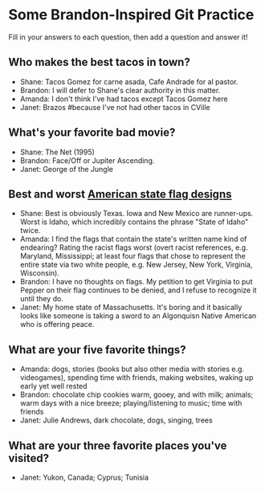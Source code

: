 # Some Brandon-Inspired Git Practice
Fill in your answers to each question, then  add a question and answer it!

## Who makes the best tacos in town?
* Shane: Tacos Gomez for carne asada, Cafe Andrade for al pastor.
* Brandon: I will defer to Shane's clear authority in this matter.
* Amanda: I don't think I've had tacos except Tacos Gomez here
* Janet: Brazos #because I've not had other tacos in CVille

## What's your favorite bad movie?
* Shane: The Net (1995)
* Brandon: Face/Off or Jupiter Ascending.
* Janet: George of the Jungle 

## Best and worst [American state flag designs](https://en.wikipedia.org/wiki/Flags_of_the_U.S._states_and_territories)
* Shane: Best is obviously Texas. Iowa and New Mexico are runner-ups. Worst is Idaho, which incredibly contains the phrase "State of Idaho" twice.
* Amanda: I find the flags that contain the state's written name kind of endearing? Rating the racist flags worst (overt racist references, e.g. Maryland, Mississippi; at least four flags that chose to represent the entire state via two white people, e.g. New Jersey, New York, Virginia, Wisconsin).
* Brandon: I have no thoughts on flags. My petition to get Virginia to put Pepper on their flag continues to be denied, and I refuse to recognize it until they do. 
* Janet: My home state of Massachusetts. It's boring and it basically looks like someone is taking a sword to an Algonquisn Native American who is offering peace. 

## What are your five favorite things?
* Amanda: dogs, stories (books but also other media with stories e.g. videogames), spending time with friends, making websites, waking up early yet well rested
* Brandon: chocolate chip cookies warm, gooey, and with milk; animals; warm days with a nice breeze; playing/listening to music; time with friends
* Janet: Julie Andrews, dark chocolate, dogs, singing, trees

## What are your three favorite places you've visited?
* Janet: Yukon, Canada; Cyprus; Tunisia